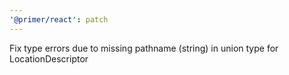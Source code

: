 ```yaml
---
'@primer/react': patch
---
```


Fix type errors due to missing pathname (string) in union type for LocationDescriptor
